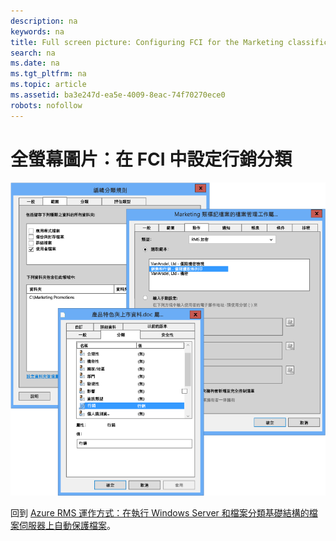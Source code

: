 ```yaml
---
description: na
keywords: na
title: Full screen picture: Configuring FCI for the Marketing classification
search: na
ms.date: na
ms.tgt_pltfrm: na
ms.topic: article
ms.assetid: ba3e247d-ea5e-4009-8eac-74f70270ece0
robots: nofollow
---
```

# 全螢幕圖片：在 FCI 中設定行銷分類
![](../Image/AzRMS_ExampleFCI_Configuration.png)

回到 [Azure RMS 運作方式：在執行 Windows Server 和檔案分類基礎結構的檔案伺服器上自動保護檔案](http://technet.microsoft.com/library/jj585026.aspx)。

